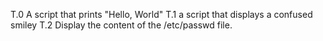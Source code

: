 T.0 A script that prints "Hello, World"
T.1 a script that displays a confused smiley
T.2 Display the content of the /etc/passwd file.
